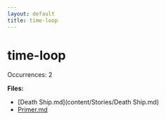 ```yaml
---
layout: default
title: time-loop
---
```

# time-loop

Occurrences: 2

**Files:**

- [Death Ship.md](content/Stories/Death Ship.md)
- [Primer.md](content/Movies/Primer.md)
